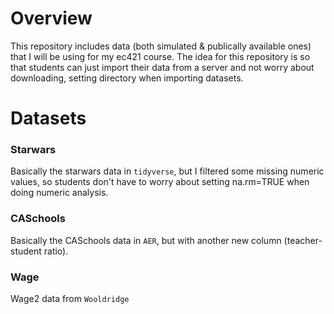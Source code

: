 # Overview
This repository includes data (both simulated & publically available ones) that I will be using for my ec421 course. The idea for this repository is so that students can just import their data from a server and not worry about downloading, setting directory when importing datasets.

# Datasets

### Starwars
Basically the starwars data in ``tidyverse``, but I filtered some missing numeric values, so students don't have to worry about setting na.rm=TRUE when doing numeric analysis.

### CASchools
Basically the CASchools data in ``AER``, but with another new column (teacher-student ratio).

### Wage
Wage2 data from ``Wooldridge``
